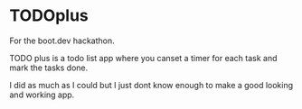 # TODOplus
For the boot.dev hackathon.

TODO plus is a todo list app where you canset a timer for each task and mark the tasks done.

I did as much as I could but I just dont know enough to make a good looking and working app.
